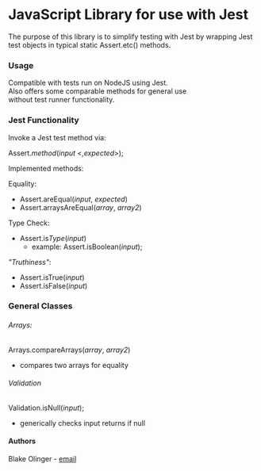 # JavaScript Library for use with Jest
The purpose of this library is to simplify testing with Jest
by wrapping Jest test objects in typical static Assert.etc()
methods.

### Usage
Compatible with tests run on NodeJS using Jest.\
Also offers some comparable methods for general use\
without test runner functionality.

### Jest Functionality
Invoke a Jest test method via:

Assert.*method*(*input* \<,*expected*\>);
    
Implemented methods:

Equality:
  * Assert.areEqual(*input*, *expected*)
  * Assert.arraysAreEqual(*array*, *array2*)

Type Check:
  * Assert.is*Type*(*input*)
    * example: Assert.isBoolean(*input*);

*\"Truthiness\"*:
  * Assert.isTrue(*input*)
  * Assert.isFalse(*input*)

### General Classes
###### Arrays:
Arrays.compareArrays(*array*, *array2*)
  * compares two arrays for equality
  
###### Validation
Validation.isNull(*input*);
  * generically checks input returns if null

#### Authors
Blake Olinger  - [email](mailto:finalyetifive@gmail.com)